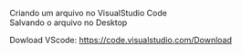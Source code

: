 Criando um arquivo no VisualStudio Code<br>
Salvando o arquivo no Desktop

Dowload VScode: https://code.visualstudio.com/Download
